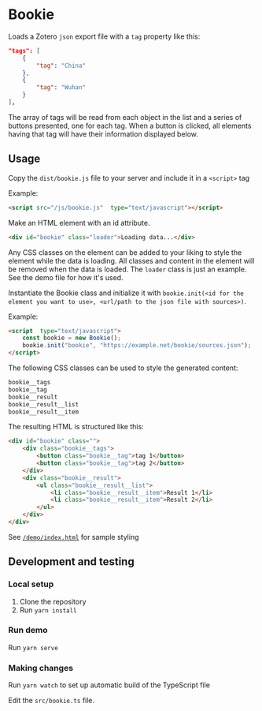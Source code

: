 # Bookie

Loads a Zotero `json` export file with a `tag` property like this:  

```json
"tags": [
    {
        "tag": "China"
    },
    {
        "tag": "Wuhan"
    }
],
```

The array of tags will be read from each object in the list and a series of buttons presented, one for each tag. When a button is clicked, all elements having that tag will have their information displayed below.

## Usage

Copy the `dist/bookie.js` file to your server and include it in a `<script>` tag

Example:

```html
<script src="/js/bookie.js"  type="text/javascript"></script>
```

Make an HTML element with an id attribute. 

```html
<div id="bookie" class="loader">Loading data...</div>
```

Any CSS classes on the element can be added to your liking to style the element while the data is loading. All classes and content in the element will be removed when the data is loaded. The `loader` class is just an example. See the demo file for how it's used.

Instantiate the Bookie class and initialize it with `bookie.init(<id for the element you want to use>, <url/path to the json file with sources>)`.

Example:

```html
<script  type="text/javascript">
    const bookie = new Bookie();
    bookie.init("bookie", "https://example.net/bookie/sources.json");
</script>
```

The following CSS classes can be used to style the generated content:

```css
bookie__tags
bookie__tag
bookie__result
bookie__result__list
bookie__result__item
```

The resulting HTML is structured like this:

```html
<div id="bookie" class="">
    <div class="bookie__tags">
        <button class="bookie__tag">tag 1</button>
        <button class="bookie__tag">tag 2</button>
    </div>
    <div class="bookie__result">
        <ul class="bookie__result__list">
            <li class="bookie__result__item">Result 1</li>
            <li class="bookie__result__item">Result 2</li>
        </ul>
    </div>
</div>
```

See [`/demo/index.html`](demo/index.html) for sample styling

## Development and testing

### Local setup

1. Clone the repository
2. Run `yarn install`

### Run demo

Run `yarn serve`

### Making changes

Run `yarn watch` to set up automatic build of the TypeScript file

Edit the `src/bookie.ts` file.

